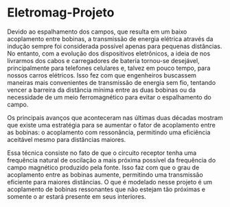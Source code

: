 # Eletromag-Projeto

Devido ao espalhamento dos campos, que resulta em um baixo acoplamento entre bobinas, a transmissão de energia elétrica através da indução sempre foi considerada possível apenas para pequenas distâncias. No entanto, com a evolução dos dispositivos eletrônicos, a ideia de nos livrarmos dos cabos e carregadores de bateria tornou-se desejável, principalmente
para telefones celulares e, talvez em pouco tempo, para nossos carros elétricos. Isso fez com que engenheiros buscassem maneiras mais convenientes de transmissão de energia sem fio, tentando vencer a barreira da distância mínima entre as duas bobinas ou da necessidade de um meio ferromagnético para evitar o espalhamento do campo.

Os principais avanços que aconteceram nas últimas duas décadas mostram que existe uma estratégia para se aumentar o fator de acoplamento entre as bobinas: o acoplamento com ressonância, permitindo uma eficiência aceitável mesmo para distâncias maiores.

Essa técnica consiste no fato de que o circuito receptor tenha uma frequência natural de oscilação a mais próxima possível da frequência do campo magnético produzido pela fonte. Isso faz com que o grau de acoplamento entre as bobinas aumente, permitindo uma transmissão eficiente para maiores distâncias. O que é modelado nesse projeto é um acoplamento de bobinas ressonantes que não estejam tão próximas e somente o ar estará presente em seus interiores. 
